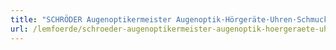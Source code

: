 ```yaml
---
title: "SCHRÖDER Augenoptikermeister Augenoptik·Hörgeräte·Uhren·Schmuck"
url: /lemfoerde/schroeder-augenoptikermeister-augenoptik-hoergeraete-uhren-schmuck/
---
```

